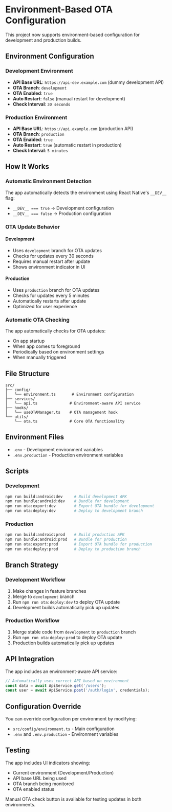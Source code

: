 # Environment-Based OTA Configuration

This project now supports environment-based configuration for development and production builds.

## Environment Configuration

### Development Environment
- **API Base URL**: `https://api-dev.example.com` (dummy development API)
- **OTA Branch**: `development`
- **OTA Enabled**: `true`
- **Auto Restart**: `false` (manual restart for development)
- **Check Interval**: `30 seconds`

### Production Environment
- **API Base URL**: `https://api.example.com` (production API)
- **OTA Branch**: `production`
- **OTA Enabled**: `true`
- **Auto Restart**: `true` (automatic restart in production)
- **Check Interval**: `5 minutes`

## How It Works

### Automatic Environment Detection
The app automatically detects the environment using React Native's `__DEV__` flag:
- `__DEV__ === true` → Development configuration
- `__DEV__ === false` → Production configuration

### OTA Update Behavior

#### Development
- Uses `development` branch for OTA updates
- Checks for updates every 30 seconds
- Requires manual restart after update
- Shows environment indicator in UI

#### Production
- Uses `production` branch for OTA updates
- Checks for updates every 5 minutes
- Automatically restarts after update
- Optimized for user experience

### Automatic OTA Checking
The app automatically checks for OTA updates:
- On app startup
- When app comes to foreground
- Periodically based on environment settings
- When manually triggered

## File Structure

```
src/
├── config/
│   └── environment.ts       # Environment configuration
├── services/
│   └── api.ts              # Environment-aware API service
├── hooks/
│   └── useOTAManager.ts    # OTA management hook
└── utils/
    └── ota.ts              # Core OTA functionality
```

## Environment Files

- `.env` - Development environment variables
- `.env.production` - Production environment variables

## Scripts

### Development
```bash
npm run build:android:dev     # Build development APK
npm run bundle:android:dev    # Bundle for development
npm run ota:export:dev        # Export OTA bundle for development
npm run ota:deploy:dev        # Deploy to development branch
```

### Production
```bash
npm run build:android:prod    # Build production APK
npm run bundle:android:prod   # Bundle for production
npm run ota:export:prod       # Export OTA bundle for production
npm run ota:deploy:prod       # Deploy to production branch
```

## Branch Strategy

### Development Workflow
1. Make changes in feature branches
2. Merge to `development` branch
3. Run `npm run ota:deploy:dev` to deploy OTA update
4. Development builds automatically pick up updates

### Production Workflow
1. Merge stable code from `development` to `production` branch
2. Run `npm run ota:deploy:prod` to deploy OTA update
3. Production builds automatically pick up updates

## API Integration

The app includes an environment-aware API service:

```typescript
// Automatically uses correct API based on environment
const data = await ApiService.get('/users');
const user = await ApiService.post('/auth/login', credentials);
```

## Configuration Override

You can override configuration per environment by modifying:
- `src/config/environment.ts` - Main configuration
- `.env` and `.env.production` - Environment variables

## Testing

The app includes UI indicators showing:
- Current environment (Development/Production)
- API base URL being used
- OTA branch being monitored
- OTA enabled status

Manual OTA check button is available for testing updates in both environments.